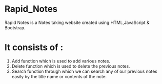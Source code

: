 # Rapid_Notes
Rapid Notes is a Notes taking website created using HTML,JavaScript & Bootstrap.
# It consists of :
1) Add function which is used to add various notes.
2) Delete function which is used to delete the previous notes.
3) Search function through which we can search any of our previous notes easily by the title name or contents of the note.
